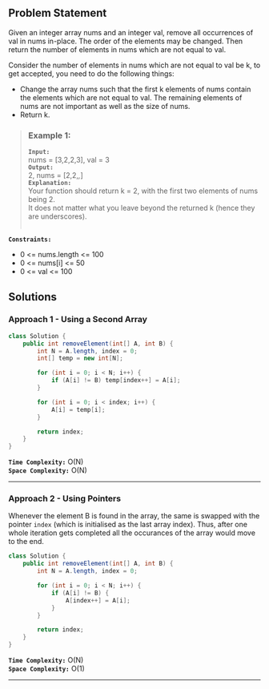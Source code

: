 ## Problem Statement
Given an integer array nums and an integer val, remove all occurrences of val in nums in-place. The order of the elements may be changed. Then return the number of elements in nums which are not equal to val.

Consider the number of elements in nums which are not equal to val be k, to get accepted, you need to do the following things:

- Change the array nums such that the first k elements of nums contain the elements which are not equal to val. The remaining elements of nums are not important as well as the size of nums.
- Return k.

> ### Example 1:
> **`Input:`** <br> nums = [3,2,2,3], val = 3 <br>
> **`Output:`** <br> 2, nums = [2,2,_,_] <br>
> **`Explanation:`** <br> Your function should return k = 2, with the first two elements of nums being 2. <br>
It does not matter what you leave beyond the returned k (hence they are underscores). <br><br>

**`Constraints:`**
- 0 <= nums.length <= 100
- 0 <= nums[i] <= 50
- 0 <= val <= 100

## Solutions
### Approach 1 - Using a Second Array

```java
class Solution {
    public int removeElement(int[] A, int B) {
        int N = A.length, index = 0;
        int[] temp = new int[N];

        for (int i = 0; i < N; i++) {
            if (A[i] != B) temp[index++] = A[i];
        }

        for (int i = 0; i < index; i++) {
            A[i] = temp[i];
        }

        return index;
    }
}
```

**`Time Complexity:`** O(N) <br>
**`Space Complexity:`** O(N)

---

### Approach 2 - Using Pointers

Whenever the element B is found in the array, the same is swapped with the pointer `index` (which is initialised as the last array index). Thus, after one whole iteration gets completed all the occurances of the array would move to the end.

```java
class Solution {
    public int removeElement(int[] A, int B) {
        int N = A.length, index = 0;

        for (int i = 0; i < N; i++) {
            if (A[i] != B) {
                A[index++] = A[i];
            }
        }

        return index;
    }
}
```

**`Time Complexity:`** O(N) <br>
**`Space Complexity:`** O(1)

---